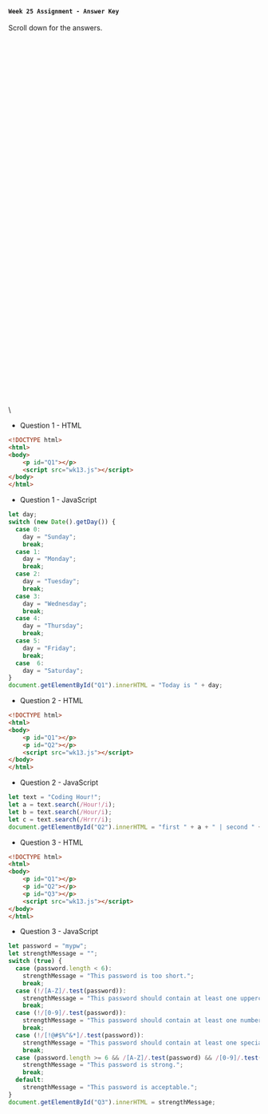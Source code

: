 **`Week 25 Assignment - Answer Key`**
\
\
Scroll down for the answers.
\
\
\
\
\
\
\
\
\
\
\
\
\
\
\
\
\
\
\
\
\
\
\
\
\
\
\
\
\
\
\
\
\
\
\
\
\
\
\
\
\
\
\
\
\
\

- Question 1 - HTML
```html
<!DOCTYPE html>
<html>
<body>
    <p id="Q1"></p>
    <script src="wk13.js"></script>  
</body>
</html>
```
- Question 1 - JavaScript
```js
let day;
switch (new Date().getDay()) {
  case 0:
    day = "Sunday";
    break;
  case 1:
    day = "Monday";
    break;
  case 2:
    day = "Tuesday";
    break;
  case 3:
    day = "Wednesday";
    break;
  case 4:
    day = "Thursday";
    break;
  case 5:
    day = "Friday";
    break;
  case  6:
    day = "Saturday";
}
document.getElementById("Q1").innerHTML = "Today is " + day;
```

- Question 2 - HTML
```html
<!DOCTYPE html>
<html>
<body>
    <p id="Q1"></p>
    <p id="Q2"></p>
    <script src="wk13.js"></script>  
</body>
</html>
```
- Question 2 - JavaScript
```js
let text = "Coding Hour!"; 
let a = text.search(/Hour!/i);
let b = text.search(/Hour/i);
let c = text.search(/Hrrr/i);
document.getElementById("Q2").innerHTML = "first " + a + " | second " + b + " | third " + c;
```
- Question 3 - HTML
```html
<!DOCTYPE html>
<html>
<body>
    <p id="Q1"></p>
    <p id="Q2"></p>
    <p id="Q3"></p>
    <script src="wk13.js"></script>  
</body>
</html>
```
- Question 3 - JavaScript
```js
let password = "mypw";
let strengthMessage = "";
switch (true) {
  case (password.length < 6):
    strengthMessage = "This password is too short.";
    break;
  case (!/[A-Z]/.test(password)):
    strengthMessage = "This password should contain at least one uppercase letter.";
    break;
  case (!/[0-9]/.test(password)):
    strengthMessage = "This password should contain at least one number.";
    break;
  case (!/[!@#$%^&*]/.test(password)):
    strengthMessage = "This password should contain at least one special character.";
    break;
  case (password.length >= 6 && /[A-Z]/.test(password) && /[0-9]/.test(password) && /[!@#$%^&*]/.test(password)):
    strengthMessage = "This password is strong.";
    break;
  default:
    strengthMessage = "This password is acceptable.";
}
document.getElementById("Q3").innerHTML = strengthMessage;
```
